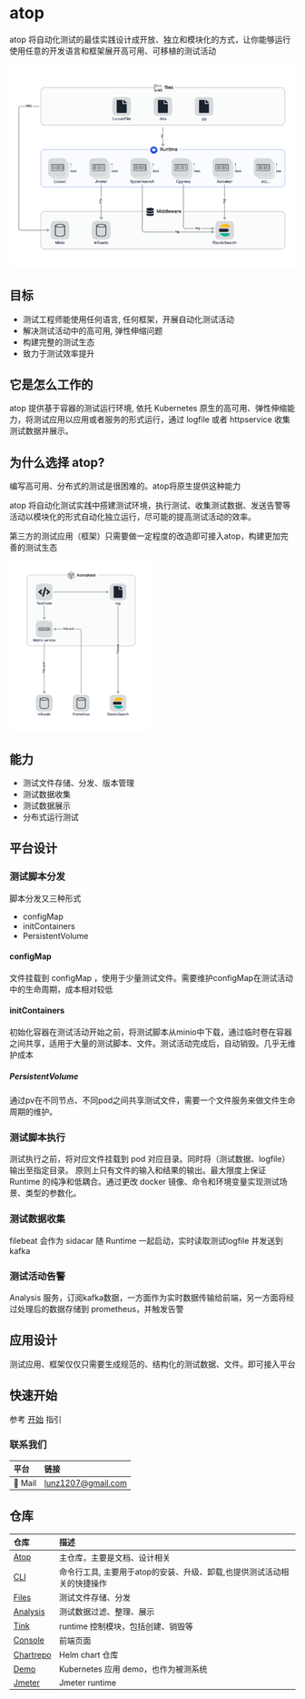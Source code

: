 # atop

atop 将自动化测试的最佳实践设计成开放、独立和模块化的方式，让你能够运行使用任意的开发语言和框架展开高可用、可移植的测试活动

![atop overview](./img/overview.png)

## 目标

- 测试工程师能使用任何语言, 任何框架，开展自动化测试活动
- 解决测试活动中的高可用, 弹性伸缩问题
- 构建完整的测试生态
- 致力于测试效率提升

## 它是怎么工作的

atop 提供基于容器的测试运行环境, 依托 Kubernetes 原生的高可用、弹性伸缩能力，将测试应用以应用或者服务的形式运行，通过 logfile 或者 httpservice 收集测试数据并展示。

## 为什么选择 atop?

编写高可用、分布式的测试是很困难的。atop将原生提供这种能力

atop 将自动化测试实践中搭建测试环境，执行测试、收集测试数据、发送告警等活动以模块化的形式自动化独立运行，尽可能的提高测试活动的效率。

第三方的测试应用（框架）只需要做一定程度的改造即可接入atop，构建更加完善的测试生态

![aomaker overview](./img/aomaker.png)

## 能力

- 测试文件存储、分发、版本管理
- 测试数据收集
- 测试数据展示
- 分布式运行测试

## 平台设计

### 测试脚本分发

脚本分发又三种形式

- configMap
- initContainers
- PersistentVolume

#### configMap

文件挂载到 configMap ，使用于少量测试文件。需要维护configMap在测试活动中的生命周期，成本相对较低

#### initContainers

初始化容器在测试活动开始之前，将测试脚本从minio中下载，通过临时卷在容器之间共享，适用于大量的测试脚本、文件。测试活动完成后，自动销毁。几乎无维护成本

##### PersistentVolume

通过pv在不同节点、不同pod之间共享测试文件，需要一个文件服务来做文件生命周期的维护。

### 测试脚本执行

测试执行之前，将对应文件挂载到 pod 对应目录。同时将（测试数据、logfile）输出至指定目录。
原则上只有文件的输入和结果的输出。最大限度上保证 Runtime 的纯净和低耦合。通过更改 docker 镜像、命令和环境变量实现测试场景、类型的参数化。

### 测试数据收集

filebeat 会作为 sidacar 随 Runtime 一起启动，实时读取测试logfile 并发送到kafka

### 测试活动告警

Analysis 服务，订阅kafka数据，一方面作为实时数据传输给前端，另一方面将经过处理后的数据存储到 prometheus，并触发告警

## 应用设计

测试应用、框架仅仅只需要生成规范的、结构化的测试数据、文件。即可接入平台

## 快速开始

参考 [开始](https://github.com/ante-involutum/cli/blob/main/README.md) 指引

### 联系我们

| 平台  | 链接        |
|:----------|:------------|
| 📧 Mail | lunz1207@gmail.com

## 仓库

| 仓库 | 描述 |
|:-----|:------------|
| [Atop](https://github.com/ante-involutum/atop) | 主仓库，主要是文档、设计相关
| [CLI](https://github.com/ante-involutum/cli) | 命令行工具, 主要用于atop的安装、升级、卸载,也提供测试活动相关的快捷操作
| [Files](https://github.com/ante-involutum/files) | 测试文件存储、分发
| [Analysis](https://github.com/ante-involutum/analysis) | 测试数据过滤、整理、展示
| [Tink](https://github.com/ante-involutum/tink) | runtime 控制模块，包括创建、销毁等
| [Console](https://github.com/ante-involutum/console) | 前端页面
| [Chartrepo](https://github.com/ante-involutum/chartrepo) | Helm chart 仓库
| [Demo](https://github.com/ante-involutum/demo) | Kubernetes 应用 demo，也作为被测系统
| [Jmeter](https://github.com/ante-involutum/jmeter) | Jmeter runtime
